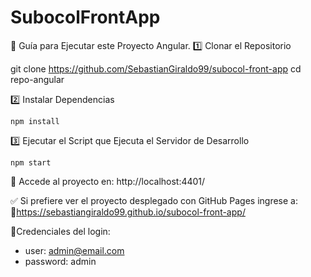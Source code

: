 # SubocolFrontApp

🚀 Guía para Ejecutar este Proyecto Angular.
1️⃣ Clonar el Repositorio

  git clone https://github.com/SebastianGiraldo99/subocol-front-app
  cd repo-angular

2️⃣ Instalar Dependencias

  `npm install`

3️⃣ Ejecutar el Script que Ejecuta el Servidor de Desarrollo

  `npm start `

📌 Accede al proyecto en: http://localhost:4401/

✅ Si prefiere ver el proyecto desplegado con GitHub Pages ingrese a:
🔗https://sebastiangiraldo99.github.io/subocol-front-app/

📌Credenciales del login:
- user: admin@email.com
- password: admin
